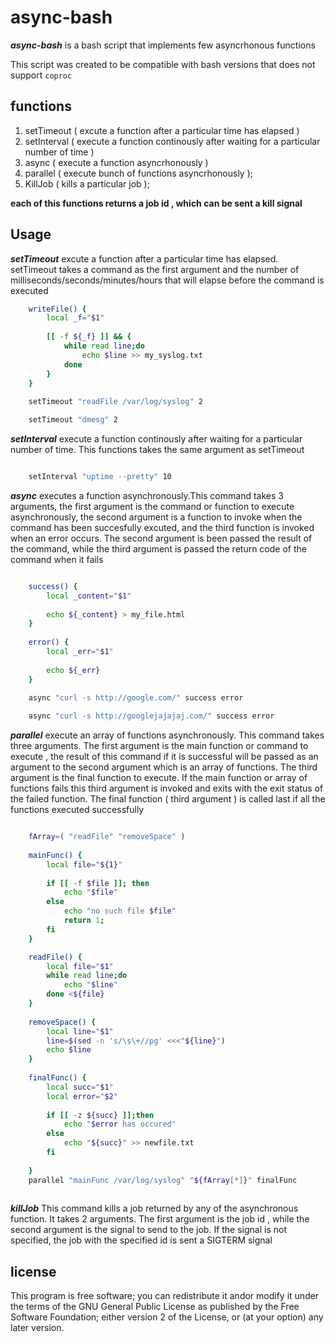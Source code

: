# async-bash

***async-bash*** is a bash script that implements few asyncrhonous functions

This script was created to be compatible with bash versions that does not support `coproc`

## functions

1. setTimeout ( excute a function after a particular time has elapsed )
2. setInterval ( execute a function continously after waiting for a particular number of time )
3. async ( execute a function asyncrhonously )
4. parallel ( execute bunch of functions asyncrhonously );
5. KillJob ( kills a particular job );


**each of this functions returns a job id , which can be sent a kill signal**


## Usage

***setTimeout*** excute a function after a particular time has elapsed. setTimeout takes a command as the first argument and the number of milliseconds/seconds/minutes/hours that will elapse before the command is executed



```bash
	writeFile() {
		local _f="$1"
		
		[[ -f ${_f} ]] && {
			while read line;do
				echo $line >> my_syslog.txt
			done
		}
	}
	
	setTimeout "readFile /var/log/syslog" 2

    setTimeout "dmesg" 2
```

***setInterval*** execute a function continously after waiting for a particular number of time. This functions takes the same argument as setTimeout


```bash

	setInterval "uptime --pretty" 10

```


***async*** executes a function asynchronously.This command takes 3 arguments, the first argument is the command or function to execute asynchronously, the second argument is a function to invoke when the command has been succesfully excuted, and the third function is invoked when an error occurs. The second argument is been passed the result of the command, while the third argument is passed the return code of the command when it fails

```bash

	success() {
		local _content="$1"
		
		echo ${_content} > my_file.html
	}
	
	error() {
		local _err="$1"
		
		echo ${_err}
	}

	async "curl -s http://google.com/" success error
	
	async "curl -s http://googlejajajaj.com/" success error

```

***parallel*** execute an array of functions asynchronously. This command takes three arguments. The first argument is the main function or command to execute , the result of this command if it is successful will be passed as an argument to the second argument which is an array of functions. The third argument is the final function to execute. If the main function or array of functions fails this third argument is invoked and exits with the exit status of the failed function. The final function ( third argument ) is called last if all the functions executed successfully


```bash

	fArray=( "readFile" "removeSpace" )
	
	mainFunc() {
		local file="${1}"
		
		if [[ -f $file ]]; then
			echo "$file"
		else 
			echo "no such file $file"
			return 1;
		fi
	}

	readFile() {
		local file="$1"
		while read line;do
			echo "$line"
		done <${file}
	}
	
	removeSpace() {
		local line="$1"
		line=$(sed -n 's/\s\+//pg' <<<"${line}")
		echo $line
	}
	
	finalFunc() {
		local succ="$1"
		local error="$2"
		
		if [[ -z ${succ} ]];then
			echo "$error has occured"
		else
			echo "${succ}" >> newfile.txt
		fi
			
	}
	parallel "mainFunc /var/log/syslog" "${fArray[*]}" finalFunc
	

```


***killJob*** This command kills a job returned by any of the asynchronous function. It takes 2 arguments. The first argument is the job id , while the second argument is the signal to send to the job. If the signal is not specified, the job with the specified id is sent a SIGTERM signal


## license

This program is free software; you can redistribute it andor modify it under the terms of the GNU General Public License as published by the Free Software Foundation; either version 2 of the License, or  (at your option) any later version.
